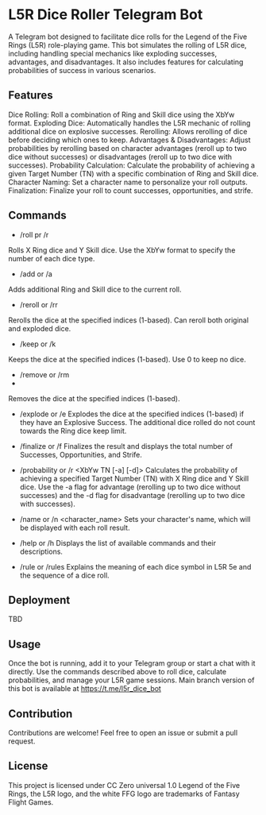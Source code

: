 # L5R Dice Roller Telegram Bot

A Telegram bot designed to facilitate dice rolls for the Legend of the Five Rings (L5R) role-playing game. This bot simulates the rolling of L5R dice, including handling special mechanics like exploding successes, advantages, and disadvantages. It also includes features for calculating probabilities of success in various scenarios.

## Features

Dice Rolling: Roll a combination of Ring and Skill dice using the XbYw format.
Exploding Dice: Automatically handles the L5R mechanic of rolling additional dice on explosive successes.
Rerolling: Allows rerolling of dice before deciding which ones to keep.
Advantages & Disadvantages: Adjust probabilities by rerolling based on character advantages (reroll up to two dice without successes) or disadvantages (reroll up to two dice with successes).
Probability Calculation: Calculate the probability of achieving a given Target Number (TN) with a specific combination of Ring and Skill dice.
Character Naming: Set a character name to personalize your roll outputs.
Finalization: Finalize your roll to count successes, opportunities, and strife.

## Commands

+ /roll pr /r <XbYw>

Rolls X Ring dice and Y Skill dice. Use the XbYw format to specify the number of each dice type.

+ /add or /a <XbYw>

Adds additional Ring and Skill dice to the current roll.

+ /reroll or /rr <indices>

Rerolls the dice at the specified indices (1-based). Can reroll both original and exploded dice.

+ /keep or /k <indices>

Keeps the dice at the specified indices (1-based). Use 0 to keep no dice.

+ /remove or /rm <indices>
+ 
Removes the dice at the specified indices (1-based).

+ /explode or /e <indices>
Explodes the dice at the specified indices (1-based) if they have an Explosive Success. The additional dice rolled do not count towards the Ring dice keep limit.

+ /finalize or /f
Finalizes the result and displays the total number of Successes, Opportunities, and Strife.

+ /probability or /r <XbYw TN [-a] [-d]>
Calculates the probability of achieving a specified Target Number (TN) with X Ring dice and Y Skill dice. Use the -a flag for advantage (rerolling up to two dice without successes) and the -d flag for disadvantage (rerolling up to two dice with successes).

+ /name or /n <character_name>
Sets your character's name, which will be displayed with each roll result.

+ /help or /h
Displays the list of available commands and their descriptions.

+ /rule or /rules
Explains the meaning of each dice symbol in L5R 5e and the sequence of a dice roll.

## Deployment

TBD

## Usage

Once the bot is running, add it to your Telegram group or start a chat with it directly. Use the commands described above to roll dice, calculate probabilities, and manage your L5R game sessions.
Main branch version of this bot is available at https://t.me/l5r_dice_bot

## Contribution

Contributions are welcome! Feel free to open an issue or submit a pull request.

## License

This project is licensed under CC Zero universal 1.0
Legend of the Five Rings, the L5R logo, and the white FFG logo are trademarks of Fantasy Flight Games.
